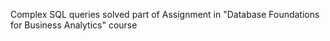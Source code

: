 Complex SQL queries solved part of Assignment in "Database Foundations for Business Analytics" course
